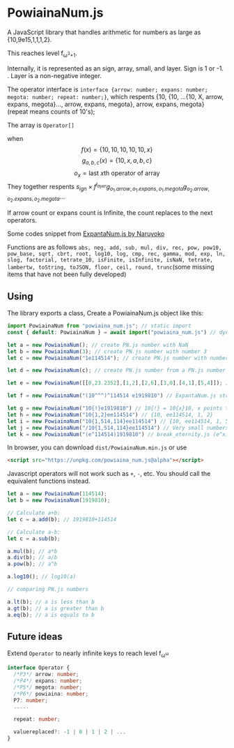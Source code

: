# PowiainaNum.js

A JavaScript library that handles arithmetic for numbers as large as {10,9e15,1,1,1,2}.

This reaches level f<sub>ω<sup>3</sup>+1</sub>.

Internally, it is represented as an sign, array, small, and layer. Sign is 1 or -1. . Layer is a non-negative integer. 

The operator interface is `interface {arrow: number; expans: number; megota: number; repeat: number;}`, which respents {10, {10, ...{10, X, arrow, expans, megota}..., arrow, expans, megota}, arrow, expans, megota} (repeat means counts of 10's);

The array is `Operator[]`

when $$f(x) = \{10, 10, 10, 10, 10, x\}$$
$$g_{a,b,c}(x) = \{10,x,a,b,c\}$$
$$o_x = \text{last }x\text{th operator of array}  $$
They together respents $s_{ign}\times f^{l_{ayer}} g_{o_1.arrow, o_1.expans, o_1.megota} g_{o_2.arrow, o_2.expans, o_2.megota} ...$

If arrow count or expans count is Infinite, the count replaces to the next operators.

Some codes snippet from [ExpantaNum.js by Naruyoko](https://github.com/Naruyoko/ExpantaNum.js)

Functions are as follows `abs, neg, add, sub, mul, div, rec, pow, pow10, pow_base, sqrt, cbrt, root, log10, log, cmp, rec, gamma, mod, exp, ln, slog, factorial, tetrate_10, isFinite, isInfinite, isNaN, tetrate, lambertw, toString, toJSON, floor, ceil, round, trunc`(some missing items that have not been fully developed)

## Using

The library exports a class,
Create a PowiainaNum.js object like this:

```javascript
import PowiainaNum from "powiaina_num.js"; // static import 
const { default: PowiainaNum } = await import("powiaina_num.js") // dynamic import

let a = new PowiainaNum(); // create PN.js number with NaN
let b = new PowiainaNum(3); // create PN.js number with number 3
let c = new PowiainaNum("1e114514"); // create PN.js number with number 10^114514

let d = new PowiainaNum(c); // create PN.js number from a PN.js number

let e = new PowiainaNum([[0,23.2352],[1,2],[2,6],[3,0],[4,1],[5,4]]); // You can also use a pair number array which from ExpantaNum.js

let f = new PowiainaNum("(10^^^)^114514 e1919810") // ExpantaNum.js string form 

let g = new PowiainaNum("10{!}e1919810") // 10{!} = 10{x}10, x points to e1919810, 10{!} = J in ExpantaNum.js
let h = new PowiainaNum("10{1,2}ee114514") // {10, ee114514, 1, 2}
let i = new PowiainaNum("10{1,514,114}ee114514") // {10, ee114514, 1, 514, 114}
let j = new PowiainaNum("/10{1,514,114}ee114514") // Very small numbers ({10, ee114514, 1, 514, 114})^-1
let k = new PowiainaNum("(e^114514)1919810") // break_eternity.js (e^x) form
```

In browser, you can download `dist/PowiainaNum.min.js` or use 
```html
<script src="https://unpkg.com/powiaina_num.js@alpha"></script>
```

Javascript operators will not work such as `+`, `-`, etc.
You should call the equivalent functions instead.

```javascript
let a = new PowiainaNum(114514);
let b = new PowiainaNum(1919810);

// Calculate a+b:
let c = a.add(b); // 1919810+114514

// Calculate a-b:
let c = a.sub(b);

a.mul(b); // a*b
a.div(b); // a/b
a.pow(b); // a^b

a.log10(); // log10(a)

// comparing PN.js numbers

a.lt(b); // a is less than b
a.gt(b); // a is greater than b
a.eq(b); // a is equals to b
```

## Future ideas

Extend `Operator` to nearly infinite keys to reach level f<sub>ω<sup>ω</sup></sub>

```typescript
interface Operator {
  /*P3*/ arrow: number;
  /*P4*/ expans: number;
  /*P5*/ megota: number;
  /*P6*/ powiaina: number;
  P7: number;
  .....

  repeat: number;

  valuereplaced?: -1 | 0 | 1 | 2 | ...
}
```
